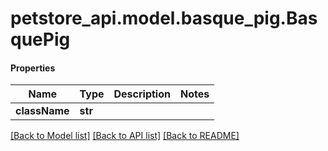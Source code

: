# petstore_api.model.basque_pig.BasquePig

#### Properties
Name | Type | Description | Notes
------------ | ------------- | ------------- | -------------
**className** | **str** |  | 

[[Back to Model list]](../../README.md#documentation-for-models) [[Back to API list]](../../README.md#documentation-for-api-endpoints) [[Back to README]](../../README.md)


